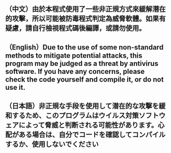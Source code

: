 ## （中文）由於本程式使用了一些非正規方式來緩解潛在的攻擊，所以可能被防毒程式判定為威脅軟體。如果有疑慮，請自行檢視程式碼後編譯，或請勿使用。

## （English）Due to the use of some non-standard methods to mitigate potential attacks, this program may be judged as a threat by antivirus software. If you have any concerns, please check the code yourself and compile it, or do not use it.

## （日本語）非正規な手段を使用して潜在的な攻撃を緩和するため、このプログラムはウイルス対策ソフトウェアによって脅威と判断される可能性があります。心配がある場合は、自分でコードを確認してコンパイルするか、使用しないでください
